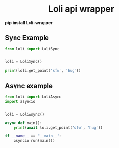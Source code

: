 <h1 align="center">Loli api wrapper</h1>

#### pip install Loli-wrapper



Sync Example
--------------

```Python
from loli import LoliSync


loli = LoliSync()

print(loli.get_point('sfw', 'hug'))
```

Async example
--------------

```Python
from loli import LoliAsync
import asyncio


loli = LoliAsync()

async def main():
    print(await loli.get_point('sfw', 'hug'))

if __name__ == "__main__":
    asyncio.run(main())
```
